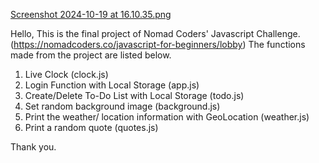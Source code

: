 [Screenshot 2024-10-19 at 16.10.35.png](https://github.com/hyclaire/hyclaire.github.io/blob/5141ea0285be27b3ef89f093273e426fde0e1331/Screenshot%202024-10-19%20at%2016.10.35.png)

Hello,
This is the final project of Nomad Coders' Javascript Challenge. (https://nomadcoders.co/javascript-for-beginners/lobby)
The functions made from the project are listed below.

1. Live Clock (clock.js)
3. Login Function with Local Storage (app.js)
4. Create/Delete To-Do List with Local Storage (todo.js)
5. Set random background image (background.js)
6. Print the weather/ location information with GeoLocation (weather.js)
7. Print a random quote (quotes.js)

Thank you.
